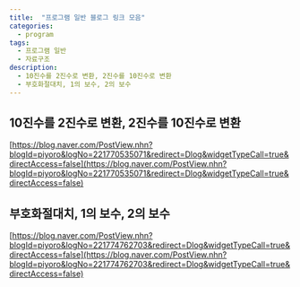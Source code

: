 ```yaml
---
title:  "프로그램 일반 블로그 링크 모음"
categories:
  - program
tags:
  - 프로그램 일반
  - 자료구조
description:
  - 10진수를 2진수로 변환, 2진수를 10진수로 변환
  - 부호화절대치, 1의 보수, 2의 보수
---
```


## 10진수를 2진수로 변환, 2진수를 10진수로 변환
[https://blog.naver.com/PostView.nhn?blogId=piyoro&logNo=221770535071&redirect=Dlog&widgetTypeCall=true&directAccess=false](https://blog.naver.com/PostView.nhn?blogId=piyoro&logNo=221770535071&redirect=Dlog&widgetTypeCall=true&directAccess=false)

## 부호화절대치, 1의 보수, 2의 보수
[https://blog.naver.com/PostView.nhn?blogId=piyoro&logNo=221774762703&redirect=Dlog&widgetTypeCall=true&directAccess=false](https://blog.naver.com/PostView.nhn?blogId=piyoro&logNo=221774762703&redirect=Dlog&widgetTypeCall=true&directAccess=false)
